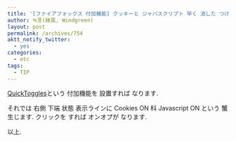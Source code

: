 ```yaml
---
title: '[ファイアフォックス 付加機能] クッキーと ジャバスクリプト 早く 消した つけた 夏期'
author: 녹풍(綠風, Windgreen)
layout: post
permalink: /archives/754
aktt_notify_twitter:
  - yes
categories:
  - etc
tags:
  - TIP
---
```

[QuickToggles][1]という 付加機能を 設置すれば なります.

それでは 右側 下端 状態 表示ラインに Cookies ON 科 Javascript ON という 蟹 生じます. クリックを すれば オンオプが なります.

以上.

 [1]: https://addons.mozilla.org/ko/firefox/addon/quicktoggles/?src=api